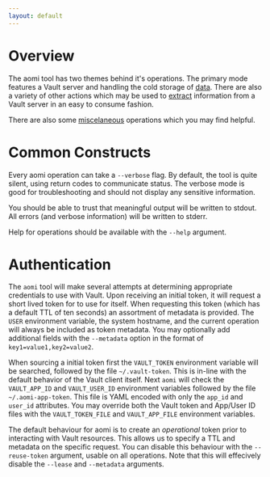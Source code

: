 ```yaml
---
layout: default
---
```


# Overview

The aomi tool has two themes behind it's operations. The primary mode features a Vault server and handling the cold storage of [data]({{site.baseurl}}/data). There are also a variety of other actions which may be used to [extract]({{site.baseurl}}/extract) information from a Vault server in an easy to consume fashion.

There are also some [miscelaneous]({{site.baseurl}}/misc) operations which you may find helpful.

# Common Constructs

Every aomi operation can take a `--verbose` flag. By default, the tool is quite silent, using return codes to communicate status. The verbose mode is good for troubleshooting and should not display any sensitive information.

You should be able to trust that meaningful output will be written to stdout. All errors (and verbose information) will be written to stderr.

Help for operations should be available with the `--help` argument.

# Authentication

The `aomi` tool will make several attempts at determining appropriate credentials to use with Vault. Upon receiving an initial token, it will request a short lived token for to use for itself. When requesting this token (which has a default TTL of ten seconds) an assortment of metadata is provided. The `USER` environment variable, the system hostname, and the current operation will always be included as token metadata. You may optionally add additional fields with the `--metadata` option in the format of `key1=value1,key2=value2`.

When sourcing a initial token first the `VAULT_TOKEN` environment variable will be searched, followed by the file `~/.vault-token`. This is in-line with the default behavior of the Vault client itself.  Next `aomi` will check the `VAULT_APP_ID` and `VAULT_USER_ID` environment variables followed by the file `~/.aomi-app-token`. This file is YAML encoded with only the `app_id` and `user_id` attributes. You may override both the Vault token and App/User ID files with the `VAULT_TOKEN_FILE` and `VAULT_APP_FILE` environment variables.

The default behaviour for aomi is to create an _operational_ token prior to interacting with Vault resources. This allows us to specify a TTL and metadata on the specific request. You can disable this behaviour with the `--reuse-token` argument, usable on all operations. Note that this will effecively disable the `--lease` and `--metadata` arguments.
